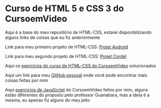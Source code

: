 <!--# html-css -->
 <p><h1>Curso de HTML 5 e CSS 3 do CursoemVideo</h1></p>

 <p>
 Aqui é a base do meu repositório de HTML-CSS, estarei disponibilizando alguns links de coisas que eu fiz anteriormente
 </p>
<p>
Link para meu primeiro projeto de HTML-CSS: 
<a href="https://alissonforneck.github.io/projeto-android/" target="_blank" rel="external">Projet Android</a>
</p>
<p>
Link para meu segundo projeto de HTML-CSS: 
<a href="https://alissonforneck.github.io/projeto-cordel/" target="_blank" rel="external">Projet Cordel</a>
</p>
<p>
Aqui os <a href="https://github.com/alissonforneck/html-css" target="_blank" rel="external">exercicios do curso de HTML-CSS do CursoemVideo</a> solucionados
</p>
<p>
Aqui um link para meu <a href="https://github.com/alissonforneck" target="_blank" rel="external">GitHub pessoal</a> onde você pode encontrar mais coisas feitas por mim
</p>
<p>
Aqui <a href="https://github.com/alissonforneck/javascript" target="_blank" rel="external">exercicios de JavaScript</a> do CursoemVideo feitos por mim, alguns estão diferentes do proposto
pelo professor Guanabara, mas a ideia é a mesma, eu apenas fiz alguns do meu jeito
</p>
<!--
<p>
<h1>Projetos de JavaScript</h1>
</p>
Projeto de mostar a hora que você esta acessando este site e altera imagem dinamicamente:
<a href=""target="_blank" rel="external">Link</a>
<p>
Projeto que calcula idade da pessao e mostra seu sexo e idade atual:
<a href=""target="_blank" rel="external">Link</a>
</p>
-->



